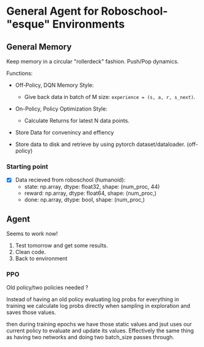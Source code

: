 General Agent for Roboschool-"esque" Environments
=================================================


General Memory
--------------

Keep memory in a circular "rollerdeck" fashion. Push/Pop dynamics.

Functions:
* Off-Policy, DQN Memory Style:
  * Give back data in batch of M size: `experience = (s, a, r, s_next)`.
* On-Policy,  Policy Optimization Style:
  * Calculate Returns for latest N data points.
* Store Data for convenincy and effiency    

* Store data to disk and retrieve by using pytorch dataset/dataloader. (off-policy)


### Starting point

- [x] Data recieved from roboschool (humanoid):
	* state:	np.array, dtype: float32, shape: (num_proc, 44)
	* reward: np.array, dtype: float64, shape: (num_proc,)
	* done:		np.array, dtype: bool, shape: (num_proc,)

Agent
------

Seems to work now! 
1. Test tomorrow and get some results.
2. Clean code.
3. Back to environment

### PPO

Old policy/two policies needed ?

Instead of having an old policy evaluating log probs for everything in training we calculate log probs
directly when sampling in exploration and saves those values.

then during training epochs we have those static values and jsut uses our current policy to evaluate and update its values. Effectively the same thing as having two networks and doing two batch_size passes through.




